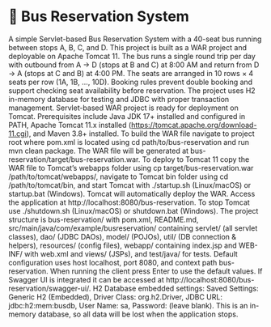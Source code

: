 # 🚌 Bus Reservation System

A simple Servlet-based Bus Reservation System with a 40-seat bus running between stops A, B, C, and D. This project is built as a WAR project and deployable on Apache Tomcat 11. The bus runs a single round trip per day with outbound from A → D (stops at B and C) at 8:00 AM and return from D → A (stops at C and B) at 4:00 PM. The seats are arranged in 10 rows × 4 seats per row (1A, 1B, …, 10D). Booking rules prevent double booking and support checking seat availability before reservation. The project uses H2 in-memory database for testing and JDBC with proper transaction management. Servlet-based WAR project is ready for deployment on Tomcat. Prerequisites include Java JDK 17+ installed and configured in PATH, Apache Tomcat 11.x installed (https://tomcat.apache.org/download-11.cgi), and Maven 3.8+ installed. To build the WAR file navigate to project root where pom.xml is located using cd path/to/bus-reservation and run mvn clean package. The WAR file will be generated at bus-reservation/target/bus-reservation.war. To deploy to Tomcat 11 copy the WAR file to Tomcat’s webapps folder using cp target/bus-reservation.war /path/to/tomcat/webapps/, navigate to Tomcat bin folder using cd /path/to/tomcat/bin, and start Tomcat with ./startup.sh (Linux/macOS) or startup.bat (Windows). Tomcat will automatically deploy the WAR. Access the application at http://localhost:8080/bus-reservation. To stop Tomcat use ./shutdown.sh (Linux/macOS) or shutdown.bat (Windows). The project structure is bus-reservation/ with pom.xml, README.md, src/main/java/com/example/busreservation/ containing servlet/ (all servlet classes), dao/ (JDBC DAOs), model/ (POJOs), util/ (DB connection & helpers), resources/ (config files), webapp/ containing index.jsp and WEB-INF/ with web.xml and views/ (JSPs), and test/java/ for tests. Default configuration uses host localhost, port 8080, and context path bus-reservation. When running the client press Enter to use the default values. If Swagger UI is integrated it can be accessed at http://localhost:8080/bus-reservation/swagger-ui/. H2 Database embedded settings: Saved Settings: Generic H2 (Embedded), Driver Class: org.h2.Driver, JDBC URL: jdbc:h2:mem:busdb, User Name: sa, Password: (leave blank). This is an in-memory database, so all data will be lost when the application stops.
